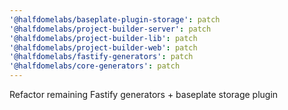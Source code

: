 ```yaml
---
'@halfdomelabs/baseplate-plugin-storage': patch
'@halfdomelabs/project-builder-server': patch
'@halfdomelabs/project-builder-lib': patch
'@halfdomelabs/project-builder-web': patch
'@halfdomelabs/fastify-generators': patch
'@halfdomelabs/core-generators': patch
---
```


Refactor remaining Fastify generators + baseplate storage plugin
